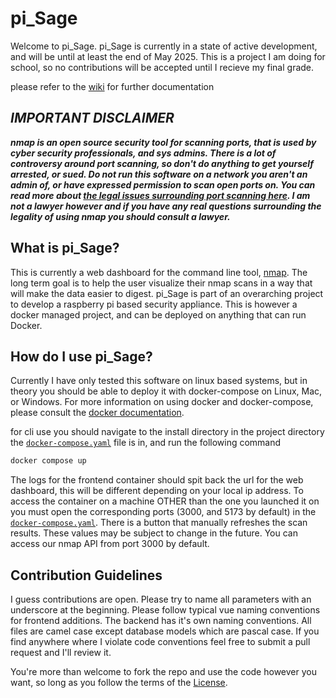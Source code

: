 # pi_Sage

Welcome to pi_Sage. pi_Sage is currently in a state of active development, and will be until at least the end of May 2025. This is a project I am doing for school, so no contributions will be accepted until I recieve my final grade. 

please refer to the [wiki](https://github.com/thefool309/pi_Sage/wiki) for further documentation

## ***IMPORTANT DISCLAIMER***

***nmap is an open source security tool for scanning ports, that is used by cyber security professionals, and sys admins. There is a lot of controversy around port scanning, so don't do anything to get yourself arrested, or sued. Do not run this software on a network you aren't an admin of, or have expressed permission to scan open ports on. You can read more about [the legal issues surrounding port scanning here](https://nmap.org/book/legal-issues.html). I am not a lawyer however and if you have any real questions surrounding the legality of using nmap you should consult a lawyer.***

## What is pi_Sage?

 This is currently a web dashboard for the command line tool, [nmap](https://nmap.org/docs.html). The long term goal is to help the user visualize their nmap scans in a way that will make the data easier to digest. pi_Sage is part of an overarching project to develop a raspberry pi based security appliance. This is however a docker managed project, and can be deployed on anything that can run Docker.

## How do I use pi_Sage?

 Currently I have only tested this software on linux based systems, but in theory you should be able to deploy it with docker-compose on Linux, Mac, or Windows. For more information on using docker and docker-compose, please consult the [docker documentation](https://docs.docker.com/).

 for cli use you should navigate to the install directory in the project directory  the [`docker-compose.yaml`](./install/docker-compose.yaml) file is in, and run the following command

 ```bash
 docker compose up
 ```

 The logs for the frontend container should spit back the url for the web dashboard, this will be different depending on your local ip address. To access the container on a machine OTHER than the one you launched it on you must open the corresponding ports (3000, and 5173 by default) in the [`docker-compose.yaml`](./install/docker-compose.yaml). There is a button that manually refreshes the scan results. These values may be subject to change in the future. You can access our nmap API from port 3000 by default.  

## Contribution Guidelines

 I guess contributions are open. Please try to name all parameters with an underscore at the beginning. Please follow typical vue naming conventions for frontend additions. The backend has it's own naming conventions. All files are camel case except database models which are pascal case. If you find anywhere where I violate code conventions feel free to submit a pull request and I'll review it.

 You're more than welcome to fork the repo and use the code however you want, so long as you follow the terms of the [License](./LICENSE).  
